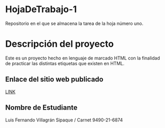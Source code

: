 # HojaDeTrabajo-1
Repositorio en el que se almacena la tarea de la hoja número uno.

# Descripción del proyecto

Este es un proyecto hecho en lenguaje de marcado HTML con la finalidad de practicar las distintas etiquetas que existen en HTML.

## Enlace del sitio web publicado

[LINK](URL_DEL_SITIO_WEB)

## Nombre de Estudiante

Luis Fernando Villagrán Sipaque / Carnet 9490-21-6874
